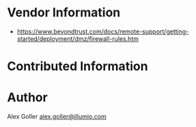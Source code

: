 # Vendor Information

* https://www.beyondtrust.com/docs/remote-support/getting-started/deployment/dmz/firewall-rules.htm
# Contributed Information

# Author

Alex Goller <alex.goller@illumio.com>
